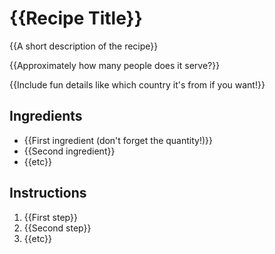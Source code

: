 # {{Recipe Title}}

{{A short description of the recipe}}

{{Approximately how many people does it serve?}}

{{Include fun details like which country it's from if you want!}}

## Ingredients

- {{First ingredient (don't forget the quantity!)}}
- {{Second ingredient}}
- {{etc}}

## Instructions

1. {{First step}}
2. {{Second step}}
3. {{etc}}
